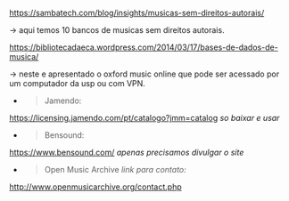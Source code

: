 https://sambatech.com/blog/insights/musicas-sem-direitos-autorais/

-> aqui temos 10 bancos de musicas sem direitos autorais.

https://bibliotecadaeca.wordpress.com/2014/03/17/bases-de-dados-de-musica/

-> neste e apresentado o oxford music online que pode ser acessado por um computador da usp ou com VPN.

- > Jamendo:

https://licensing.jamendo.com/pt/catalogo?jmm=catalog
*so baixar e usar*

- > Bensound:

https://www.bensound.com/
*apenas precisamos divulgar o site*

- > Open Music Archive
*link para contato:*

http://www.openmusicarchive.org/contact.php